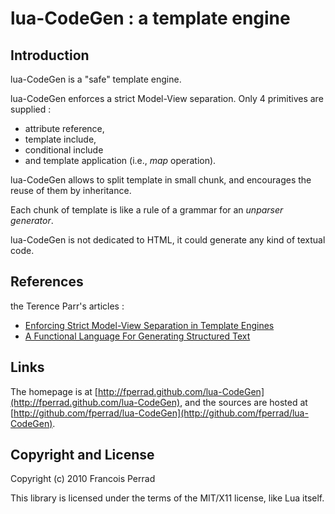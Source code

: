 
lua-CodeGen : a template engine
===============================

Introduction
------------

lua-CodeGen is a "safe" template engine.

lua-CodeGen enforces a strict Model-View separation.
Only 4 primitives are supplied :

- attribute reference,
- template include,
- conditional include
- and template application (i.e., _map_ operation).

lua-CodeGen allows to split template in small chunk,
and encourages the reuse of them by inheritance.

Each chunk of template is like a rule of a grammar
for an _unparser generator_.

lua-CodeGen is not dedicated to HTML,
it could generate any kind of textual code.


References
----------

the Terence Parr's articles :

+ [Enforcing Strict Model-View Separation in Template Engines](http://www.cs.usfca.edu/~parrt/papers/mvc.templates.pdf)
+ [A Functional Language For Generating Structured Text](http://www.cs.usfca.edu/~parrt/papers/ST.pdf)

Links
-----

The homepage is at [http://fperrad.github.com/lua-CodeGen](http://fperrad.github.com/lua-CodeGen),
and the sources are hosted at [http://github.com/fperrad/lua-CodeGen](http://github.com/fperrad/lua-CodeGen).

Copyright and License
---------------------

Copyright (c) 2010 Francois Perrad

This library is licensed under the terms of the MIT/X11 license, like Lua itself.

